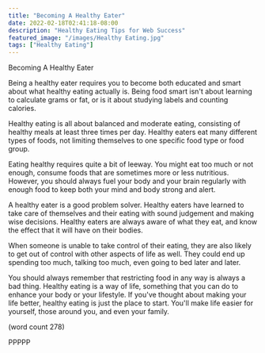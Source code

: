 ```yaml
---
title: "Becoming A Healthy Eater"
date: 2022-02-18T02:41:18-08:00
description: "Healthy Eating Tips for Web Success"
featured_image: "/images/Healthy Eating.jpg"
tags: ["Healthy Eating"]
---
```


Becoming A Healthy Eater

Being a healthy eater requires you to become both
educated and smart about what healthy eating 
actually is.  Being food smart isn't about 
learning to calculate grams or fat, or is it 
about studying labels and counting calories.

Healthy eating is all about balanced and moderate
eating, consisting of healthy meals at least 
three times per day.  Healthy eaters eat many
different types of foods, not limiting themselves
to one specific food type or food group.

Eating healthy requires quite a bit of leeway.  You
might eat too much or not enough, consume 
foods that are sometimes more or less nutritious.
However, you should always fuel your body and 
your brain regularly with enough food to keep 
both your mind and body strong and alert.

A healthy eater is a good problem solver.  Healthy
eaters have learned to take care of themselves
and their eating with sound judgement and making
wise decisions.  Healthy eaters are always aware
of what they eat, and know the effect that it 
will have on their bodies.

When someone is unable to take control of their
eating, they are also likely to get out of control
with other aspects of life as well.  They could
end up spending too much, talking too much, even
going to bed later and later.  

You should always remember that restricting food
in any way is always a bad thing.  Healthy eating
is a way of life, something that you can do to
enhance your body or your lifestyle.  If you've
thought about making your life better, healthy
eating is just the place to start.  You'll make
life easier for yourself, those around you, and 
even your family.  

(word count 278)

PPPPP


